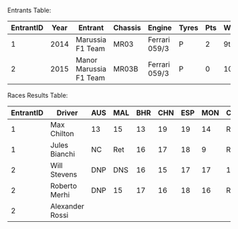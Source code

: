 Entrants Table:

| EntrantID | Year | Entrant                | Chassis | Engine        | Tyres | Pts | WCC  |
| --------- | ---- | ---------------------- | ------- | ------------- | ----- | --- | ---- |
| 1         | 2014 | Marussia F1 Team       | MR03    | Ferrari 059/3 | P     | 2   | 9th  |
| 2         | 2015 | Manor Marussia F1 Team | MR03B   | Ferrari 059/3 | P     | 0   | 10th |

Races Results Table:

| EntrantID | Driver          | AUS | MAL | BHR | CHN | ESP | MON | CAN | AUT | GBR | GER | HUN | BEL | ITA | SIN | JPN | RUS | USA | MEX | BRA | ABU | Pts |
| --------- | --------------- | --- | --- | --- | --- | --- | --- | --- | --- | --- | --- | --- | --- | --- | --- | --- | --- | --- | --- | --- | --- | --- |
| 1         | Max Chilton     | 13  | 15  | 13  | 19  | 19  | 14  | Ret | 17  | 16  | 17  | 16  | 16  | Ret | 17  | 18  | Ret |     |     |     |     | 2   |
| 1         | Jules Bianchi   | NC  | Ret | 16  | 17  | 18  | 9   | Ret | 15  | 14  | 15  | 15  | 18  | 18  | 16  | 20  |     |     |     |     |     | 2   |
| 2         | Will Stevens    | DNP | DNS | 16  | 15  | 17  | 17  | 17  | Ret | 13  |     | 16  | 16  | 15  | 15  | 19  | 14  | Ret | 16  | 17  | 18  | 0   |
| 2         | Roberto Merhi   | DNP | 15  | 17  | 16  | 18  | 16  | Ret | 14  | 12  |     | 15  | 15  | 16  |     |     | 13  |     |     |     | 19  | 0   |
| 2         | Alexander Rossi |     |     |     |     |     |     |     |     |     |     |     |     |     | 14  | 18  |     | 12  | 15  | 18  |     | 0   |
